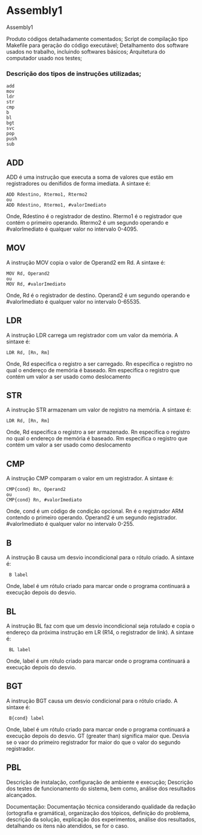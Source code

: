# Assembly1
Assembly1


Produto
códigos detalhadamente comentados;
Script de compilação tipo Makefile para geração do código executável;
Detalhamento dos software usados no trabalho, incluindo softwares básicos;
Arquitetura do computador usado nos testes;

### Descrição dos tipos de instruções utilizadas;

    add
    mov    
    ldr
    str    
    cmp    
    b
    bl
    bgt
    svc
    pop
    push
    sub    
    

## ADD

ADD é uma instrução que executa a soma de valores que estão em registradores ou denifidos de forma imediata. A sintaxe é:

    ADD Rdestino, Rtermo1, Rtermo2
    ou
    ADD Rdestino, Rtermo1, #valorImediato

Onde, Rdestino é o registrador de destino. Rtermo1 é o registrador que contém o primeiro operando. Rtermo2 é um segundo operando e #valorImediato é qualquer valor no intervalo 0-4095.

## MOV

A instrução MOV copia o valor de Operand2 em Rd. A sintaxe é:

    MOV Rd, Operand2
    ou
    MOV Rd, #valorImediato
    
Onde, Rd é o registrador de destino. Operand2 é um segundo operando e #valorImediato é qualquer valor no intervalo 0-65535.

## LDR

A instrução LDR carrega um registrador com um valor da memória. A sintaxe é:

    LDR Rd, [Rn, Rm]
    
Onde, Rd especifica o registro a ser carregado. Rn especifica o registro no qual o endereço de memória é baseado. Rm especifica o registro que contém um valor a ser usado como deslocamento


## STR

A instrução STR armazenam um valor de registro na memória. A sintaxe é:

    LDR Rd, [Rn, Rm]
    
Onde, Rd especifica o registro a ser armazenado. Rn especifica o registro no qual o endereço de memória é baseado. Rm especifica o registro que contém um valor a ser usado como deslocamento


## CMP

A instrução CMP comparam o valor em um registrador. A sintaxe é:
    
    CMP{cond} Rn, Operand2
    ou
    CMP{cond} Rn, #valorImediato

Onde, cond é um código de condição opcional. Rn é o registrador ARM contendo o primeiro operando. Operand2 é um segundo registrador. #valorImediato é qualquer valor no intervalo 0-255.

## B

A instrução B causa um desvio incondicional para o rótulo criado. A sintaxe é:

     B label
     
Onde, label é um rótulo criado para marcar onde o programa continuará a execução depois do desvio.



## BL

A instrução BL faz com que um desvio incondicional seja rotulado e copia o endereço da próxima instrução em LR (R14, o registrador de link). A sintaxe é:

     BL label
     
Onde, label é um rótulo criado para marcar onde o programa continuará a execução depois do desvio.


## BGT

A instrução BGT causa um desvio condicional para o rótulo criado. A sintaxe é:

     B{cond} label
     
Onde, label é um rótulo criado para marcar onde o programa continuará a execução depois do desvio. GT (greater than) significa maior que. Desvia se o vaor do primeiro registrador for maior do que o valor do segundo registrador.


## PBL





Descrição de instalação, configuração de ambiente e execução;
Descrição dos testes de funcionamento do sistema, bem como, análise dos resultados alcançados.



Documentação:
Documentação técnica considerando qualidade da redação (ortografia e gramática), organização dos tópicos, definição do problema, descrição da solução, explicação dos experimentos, análise dos resultados, detalhando os itens não atendidos, se for o caso.
